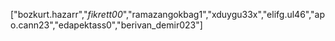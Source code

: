 ["bozkurt.hazarr","_fikrett00_","ramazangokbag1","xduygu33x","elifg.ul46","apo.cann23","edapektass0","berivan_demir023"]

